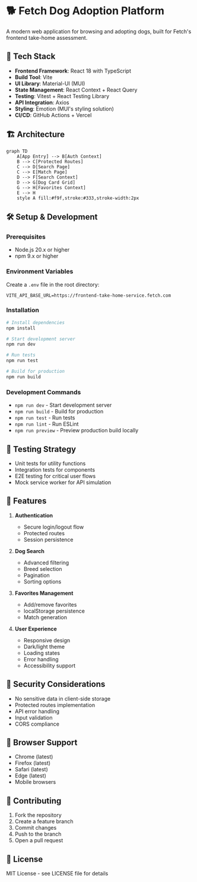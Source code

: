 # 🐕 Fetch Dog Adoption Platform

A modern web application for browsing and adopting dogs, built for Fetch's frontend take-home assessment.

## 🚀 Tech Stack

- **Frontend Framework**: React 18 with TypeScript
- **Build Tool**: Vite
- **UI Library**: Material-UI (MUI)
- **State Management**: React Context + React Query
- **Testing**: Vitest + React Testing Library
- **API Integration**: Axios
- **Styling**: Emotion (MUI's styling solution)
- **CI/CD**: GitHub Actions + Vercel

## 🏗️ Architecture

```mermaid
graph TD
    A[App Entry] --> B[Auth Context]
    B --> C[Protected Routes]
    C --> D[Search Page]
    C --> E[Match Page]
    D --> F[Search Context]
    D --> G[Dog Card Grid]
    G --> H[Favorites Context]
    E --> H
    style A fill:#f9f,stroke:#333,stroke-width:2px
```

## 🛠️ Setup & Development

### Prerequisites
- Node.js 20.x or higher
- npm 9.x or higher

### Environment Variables
Create a `.env` file in the root directory:
```env
VITE_API_BASE_URL=https://frontend-take-home-service.fetch.com
```

### Installation
```bash
# Install dependencies
npm install

# Start development server
npm run dev

# Run tests
npm run test

# Build for production
npm run build
```

### Development Commands
- `npm run dev` - Start development server
- `npm run build` - Build for production
- `npm run test` - Run tests
- `npm run lint` - Run ESLint
- `npm run preview` - Preview production build locally

## 🧪 Testing Strategy

- Unit tests for utility functions
- Integration tests for components
- E2E testing for critical user flows
- Mock service worker for API simulation

## 🌟 Features

1. **Authentication**
   - Secure login/logout flow
   - Protected routes
   - Session persistence

2. **Dog Search**
   - Advanced filtering
   - Breed selection
   - Pagination
   - Sorting options

3. **Favorites Management**
   - Add/remove favorites
   - localStorage persistence
   - Match generation

4. **User Experience**
   - Responsive design
   - Dark/light theme
   - Loading states
   - Error handling
   - Accessibility support

## 🔐 Security Considerations

- No sensitive data in client-side storage
- Protected routes implementation
- API error handling
- Input validation
- CORS compliance

## 📱 Browser Support

- Chrome (latest)
- Firefox (latest)
- Safari (latest)
- Edge (latest)
- Mobile browsers

## 🤝 Contributing

1. Fork the repository
2. Create a feature branch
3. Commit changes
4. Push to the branch
5. Open a pull request

## 📄 License

MIT License - see LICENSE file for details

